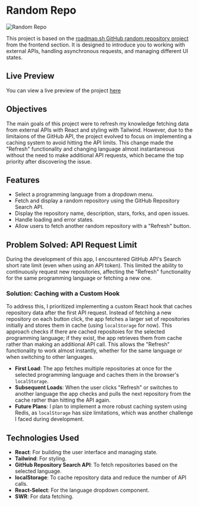 # Random Repo

![Random Repo](https://i.imgur.com/2W1A4dA.png)

This project is based on the [roadmap.sh GitHub random repository project](https://roadmap.sh/projects/github-random-repo) from the frontend section. It is designed to introduce you to working with external APIs, handling asynchronous requests, and managing different UI states.

## Live Preview

You can view a live preview of the project [here](https://github-random-repository.vercel.app/)

## Objectives

The main goals of this project were to refresh my knowledge fetching data from external APIs with React and styling with Tailwind. However, due to the limitaions of the GitHub API, the project evolved to focus on implementing a caching system to avoid hitting the API limits. This change made the "Refresh" functionality and changing language almost instantaneous without the need to make additional API requests, which became the top priority after discovering the issue.

## Features

- Select a programming language from a dropdown menu.
- Fetch and display a random repository using the GitHub Repository Search API.
- Display the repository name, description, stars, forks, and open issues.
- Handle loading and error states.
- Allow users to fetch another random repository with a "Refresh" button.

## Problem Solved: API Request Limit

During the development of this app, I encountered GitHub API's Search short rate limit (even when using an API token). This limited the ability to continuously request new repositories, affecting the "Refresh" functionality for the same programming language or fetching a new one.

### Solution: Caching with a Custom Hook

To address this, I prioritized implementing a custom React hook that caches repository data after the first API request. Instead of fetching a new repository on each button click, the app fetches a larger set of repositories initially and stores them in cache (using `localStorage` for now). This approach checks if there are cached repositoies for the selected programming language; if they exist, the app retrieves them from cache rather than making an additional API call. This allows the "Refresh" functionality to work almost instantly, whether for the same language or when switching to other languages.

- **First Load**: The app fetches multiple repositories at once for the selected programming language and caches them in the browser's `localStorage`.
- **Subsequent Loads**: When the user clicks "Refresh" or switches to another language the app checks and pulls the next repository from the cache rather than hitting the API again.
- **Future Plans**: I plan to implement a more robust caching system using Redis, as `localStorage` has size limitations, which was another challenge I faced during development.

## Technologies Used

- **React**: For building the user interface and managing state.
- **Tailwind**: For styling.
- **GitHub Repository Search API**: To fetch repositories based on the selected language.
- **localStorage**: To cache repository data and reduce the number of API calls.
- **React-Select**: For the language dropdown component.
- **SWR**: For data fetching.
